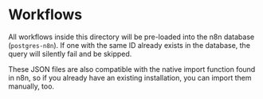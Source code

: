 # Workflows

All workflows inside this directory will be pre-loaded into the n8n database (`postgres-n8n`). 
If one with the same ID already exists in the database, the query will silently fail and be skipped.

These JSON files are also compatible with the native import function found in n8n, so if you already have an existing installation, you can import them manually, too.
